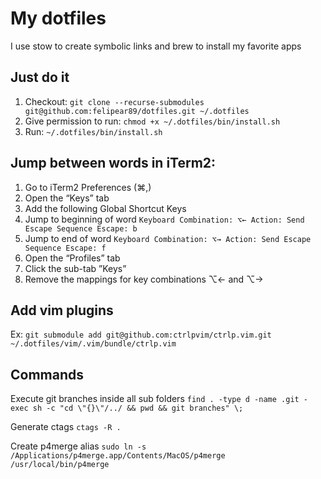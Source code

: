# My dotfiles
I use stow to create symbolic links and brew to install my favorite apps

## Just do it
1. Checkout: `git clone --recurse-submodules git@github.com:felipear89/dotfiles.git ~/.dotfiles`
2. Give permission to run: `chmod +x ~/.dotfiles/bin/install.sh`
3. Run: `~/.dotfiles/bin/install.sh`

## Jump between words in iTerm2:
1. Go to iTerm2 Preferences (⌘,)
2. Open the “Keys” tab
3. Add the following Global Shortcut Keys
4. Jump to beginning of word `Keyboard Combination: ⌥←
Action: Send Escape Sequence
Escape: b`
5. Jump to end of word `Keyboard Combination: ⌥→
Action: Send Escape Sequence
Escape: f`
6. Open the “Profiles” tab
7. Click the sub-tab ”Keys”
8. Remove the mappings for key combinations ⌥← and ⌥→

## Add vim plugins
Ex:
`git submodule add git@github.com:ctrlpvim/ctrlp.vim.git ~/.dotfiles/vim/.vim/bundle/ctrlp.vim`

## Commands
Execute git branches inside all sub folders
`find . -type d -name .git -exec sh -c "cd \"{}\"/../ && pwd && git branches" \;`

Generate ctags
`ctags -R .`

Create p4merge alias
`sudo ln -s /Applications/p4merge.app/Contents/MacOS/p4merge /usr/local/bin/p4merge`
